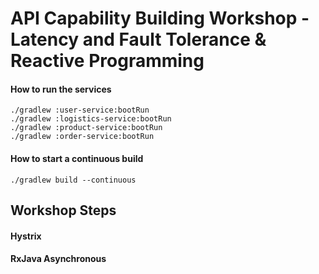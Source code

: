 # API Capability Building Workshop - Latency and Fault Tolerance & Reactive Programming 

#### How to run the services

```
./gradlew :user-service:bootRun
./gradlew :logistics-service:bootRun
./gradlew :product-service:bootRun
./gradlew :order-service:bootRun
```

#### How to start a continuous build

```
./gradlew build --continuous
```

## Workshop Steps

#### Hystrix


#### RxJava Asynchronous


